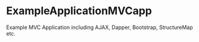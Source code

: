 # ExampleApplicationMVCapp
Example MVC Application including AJAX, Dapper, Bootstrap, StructureMap  etc.
